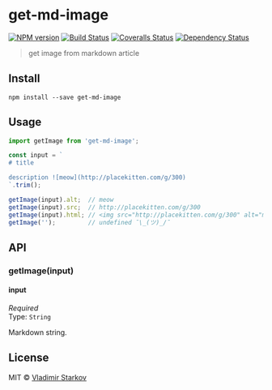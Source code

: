 # get-md-image

[![NPM version][npm-image]][npm-url]
[![Build Status][travis-image]][travis-url]
[![Coveralls Status][coveralls-image]][coveralls-url]
[![Dependency Status][depstat-image]][depstat-url]

> get image from markdown article

## Install

    npm install --save get-md-image

## Usage

```js
import getImage from 'get-md-image';

const input = `
# title

description ![meow](http://placekitten.com/g/300)
`.trim();

getImage(input).alt;  // meow
getImage(input).src;  // http://placekitten.com/g/300
getImage(input).html; // <img src="http://placekitten.com/g/300" alt="meow" />
getImage('');         // undefined ¯\_(ツ)_/¯
```

## API

### getImage(input)

#### input

*Required*  
Type: `String`

Markdown string.

## License

MIT © [Vladimir Starkov](https://iamstarkov.com)

[npm-url]: https://npmjs.org/package/get-md-image
[npm-image]: https://img.shields.io/npm/v/get-md-image.svg?style=flat-square

[travis-url]: https://travis-ci.org/iamstarkov/get-md-image
[travis-image]: https://img.shields.io/travis/iamstarkov/get-md-image.svg?style=flat-square

[coveralls-url]: https://coveralls.io/r/iamstarkov/get-md-image
[coveralls-image]: https://img.shields.io/coveralls/iamstarkov/get-md-image.svg?style=flat-square

[depstat-url]: https://david-dm.org/iamstarkov/get-md-image
[depstat-image]: https://david-dm.org/iamstarkov/get-md-image.svg?style=flat-square
